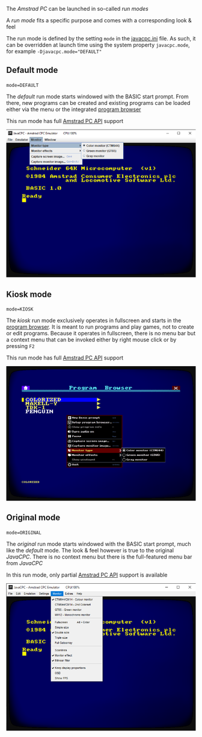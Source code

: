 The *Amstrad PC* can be launched in so-called *run modes*

A *run mode* fits a specific purpose and comes with a corresponding look & feel

The run mode is defined by the setting `mode` in the [javacpc.ini](Config-javacpc.ini) file. As such, it can be overridden at launch time using the system property `javacpc.mode`, for example `-Djavacpc.mode="DEFAULT"`


## Default mode

`mode=DEFAULT`

The *default* run mode starts windowed with the BASIC start prompt. From there, new programs can be created and existing programs can be loaded either via the menu or the integrated [program browser](Features#program-browser)

This run mode has full [Amstrad PC API](Features#api) support

![Default run mode](https://github.com/jandebr/amstradPc/blob/main/screenshots/AmstradPC-Mode-Default.png)



## Kiosk mode

`mode=KIOSK`

The *kiosk* run mode exclusively operates in fullscreen and starts in the [program browser](Features#program-browser). It is meant to run programs and play games, not to create or edit programs. Because it operates in fullscreen, there is no menu bar but a context menu that can be invoked either by right mouse click or by pressing `F2`

This run mode has full [Amstrad PC API](Features#api) support

![Kiosk run mode](https://github.com/jandebr/amstradPc/blob/main/screenshots/AmstradPC-Mode-Kiosk.png)



## Original mode

`mode=ORIGINAL`

The *original* run mode starts windowed with the BASIC start prompt, much like the *default* mode. The look & feel however is true to the original *JavaCPC*. There is no context menu but there is the full-featured menu bar from *JavaCPC*

In this run mode, only partial [Amstrad PC API](Features#api) support is available

![Original run mode](https://github.com/jandebr/amstradPc/blob/main/screenshots/AmstradPC-Mode-Original.png)
